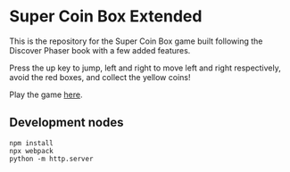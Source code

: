 # Super Coin Box Extended

This is the repository for the Super Coin Box game built following the Discover Phaser book with a few added features.

Press the up key to jump, left and right to move left and right respectively, avoid the red boxes, and collect the yellow coins!

Play the game [here](http://thecodingwizard.github.io/super-coin-box/).

## Development nodes

```
npm install
npx webpack
python -m http.server
```
